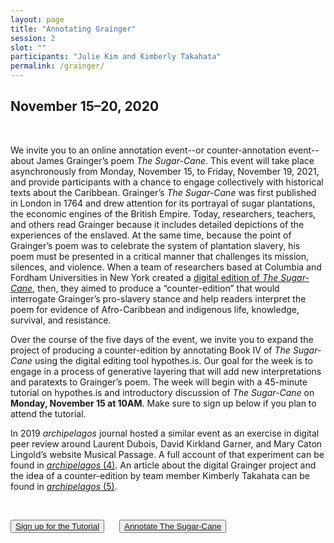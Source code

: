 ```yaml
---
layout: page
title: "Annotating Grainger"
session: 2
slot: ""
participants: "Julie Kim and Kimberly Takahata"
permalink: /grainger/
---
```


  <h2 class="notice">
    November 15–20, 2020
  </h2>

<br>

We invite you to an online annotation event--or counter-annotation event--about James Grainger’s poem _The Sugar-Cane_. This event will take place asynchronously from Monday, November 15, to Friday, November 19, 2021, and provide participants with a chance to engage collectively with historical texts about the Caribbean. Grainger’s _The Sugar-Cane_ was first published in London in 1764 and drew attention for its portrayal of sugar plantations, the economic engines of the British Empire. Today, researchers, teachers, and others read Grainger because it includes detailed depictions of the experiences of the enslaved. At the same time, because the point of Grainger’s poem was to celebrate the system of plantation slavery, his poem must be presented in a critical manner that challenges its mission, silences, and violence. When a team of researchers based at Columbia and Fordham Universities in New York created a [digital edition of _The Sugar-Cane_](https://digital-grainger.github.io/grainger/), then, they aimed to produce a “counter-edition” that would interrogate Grainger’s pro-slavery stance and help readers interpret the poem for evidence of Afro-Caribbean and indigenous life, knowledge, survival, and resistance.

Over the course of the five days of the event, we invite you to expand the project of producing a counter-edition by annotating Book IV of _The Sugar-Cane_ using the digital editing tool hypothes.is. Our goal for the week is to engage in a process of generative layering that will add new interpretations and paratexts to Grainger’s poem. The week will begin with a 45-minute tutorial on hypothes.is and introductory discussion of _The Sugar-Cane_ on **Monday, November 15 at 10AM**. Make sure to sign up below if you plan to attend the tutorial.

In 2019 _archipelagos_ journal hosted a similar event as an exercise in digital peer review around Laurent Dubois, David Kirkland Garner, and Mary Caton Lingold’s website Musical Passage. A full account of that experiment can be found in [_archipelagos_ (4)](http://archipelagosjournal.org/issue03/dubois-garner-lingold.html). An article about the digital Grainger project and the idea of a counter-edition by team member Kimberly Takahata can be found in [_archipelagos_ (5)](http://archipelagosjournal.org/issue04/takahata-counter.html).

<br>

<p class="aligncenter"><button style="margin-right: 20px"><a href="https://www.eventbrite.com/e/annotating-grainger-hypothesis-tutorial-tickets-205670454867" target="_blank">Sign up for the Tutorial</a></button>   <button><a href="https://via.hypothes.is/https://digital-grainger.github.io/grainger/texts/full-text.html#book-iv" target="_blank">Annotate The Sugar-Cane</a></button></p>

<br>
